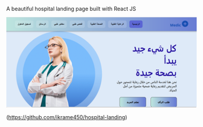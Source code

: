 
A beautiful hospital landing page built with React JS


![الصفحة الرئيسية](public/screenshots/screenshot.png)


(https://github.com/ikrame450/hospital-landing)

